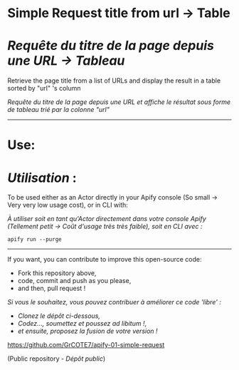 # Simple Request title from url → Table

# *Requête du titre de la page depuis une URL → Tableau*

Retrieve the page title from a list of URLs and display the result in a table sorted by "url" 's column

*Requête du titre de la page depuis une URL et affiche le résultat sous forme de tableau trié par la colonne "url"*

---

# Use:
# *Utilisation* :

To be used either as an Actor directly in your Apify console (So small → Very very low usage cost), or in CLI with:

*À utiliser soit en tant qu'Actor directement dans votre console Apify (Tellement petit → Coût d'usage très très faible), soit en CLI avec :*

```
apify run --purge
```

---


If you want, you can contribute to improve this open-source code:
- Fork this repository above,
- code, commit and push as you please,
- and then, pull request !


*Si vous le souhaitez, vous pouvez contribuer à améliorer ce code 'libre' :*
- *Clonez le dépôt ci-dessous,*
- *Codez..., soumettez et poussez ad libitum !*,
- *et ensuite, proposez la fusion de votre version !*

https://github.com/GrCOTE7/apify-01-simple-request

(Public repository - *Dépôt public*)
